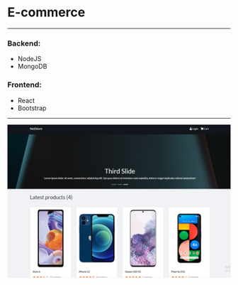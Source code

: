 # E-commerce

---
### Backend:
  - NodeJS
  - MongoDB
  
### Frontend:
  - React
  - Bootstrap

---
![screenshot](screenshot/screenshot.png)
